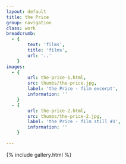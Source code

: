 ```yaml
---
layout: default
title: the Price
group: navigation
class: work
breadcrumb:
  - {
  		text: 'films',
  		title: 'films',
  		url: '..'
	}
images:
  - {
		url: the-price-1.html, 
		src: thumbs/the-price.jpg,
		label: 'the Price - film excerpt',
		information: ''
	}
  - {
		url: the-price-2.html, 
		src: thumbs/the-price-2.jpg,
		label: 'the Price - film still #1',
		information: ''
	}

---
```


{% include gallery.html %}

